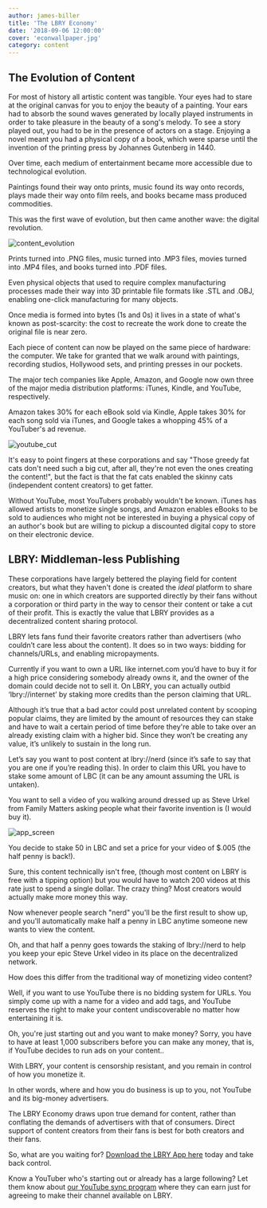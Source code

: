 ```yaml
---
author: james-biller
title: 'The LBRY Economy'
date: '2018-09-06 12:00:00'
cover: 'econwallpaper.jpg'
category: content
---
```



## The Evolution of Content ##

For most of history all artistic content was tangible. Your eyes had to stare at the original canvas for you to enjoy the beauty of a painting. Your ears had to absorb the sound waves generated by locally played instruments in order to take pleasure in the beauty of a song's melody. To see a story played out, you had to be in the presence of actors on a stage. Enjoying a novel meant you had a physical copy of a book, which were sparse until the invention of the printing press by Johannes Gutenberg in 1440. 

Over time, each medium of entertainment became more accessible due to technological evolution.

Paintings found their way onto prints, music found its way onto records, plays made their way onto film reels, and books became mass produced commodities.

This was the first wave of evolution, but then came another wave: the digital revolution.


![content_evolution](https://spee.ch/0/content-evolution "image_tooltip")


Prints turned into .PNG files, music turned into .MP3 files, movies turned into .MP4 files, and books turned into .PDF files. 

Even physical objects that used to require complex manufacturing processes made their way into 3D printable file formats like .STL and .OBJ, enabling one-click manufacturing for many objects.

Once media is formed into bytes (1s and 0s) it lives in a state of what's known as post-scarcity: the cost to recreate the work done to create the original file is near zero.

Each piece of content can now be played on the same piece of hardware: the computer. We take for granted that we walk around with paintings, recording studios, Hollywood sets, and printing presses in our pockets.

The major tech companies like Apple, Amazon, and Google now own three of the major media distribution platforms: iTunes, Kindle, and YouTube, respectively.

Amazon takes 30% for each eBook sold via Kindle, Apple takes 30% for each song sold via iTunes, and Google takes a whopping 45% of a YouTuber's ad revenue.


![youtube_cut](https://spee.ch/d/YT-Cut "image_tooltip")


It's easy to point fingers at these corporations and say "Those greedy fat cats don't need such a big cut, after all, they're not even the ones creating the content!", but the fact is that the fat cats enabled the skinny cats (independent content creators) to get fatter.

Without YouTube, most YouTubers probably wouldn't be known. iTunes has allowed artists to monetize single songs, and Amazon enables eBooks to be sold to audiences who might not be interested in buying a physical copy of an author's book but are willing to pickup a discounted digital copy to store on their electronic device.

## LBRY: Middleman-less Publishing ##

These corporations have largely bettered the playing field for content creators, but what they haven't done is created the _ideal_ platform to share music on: one in which creators are supported directly by their fans without a corporation or third party in the way to censor their content or take a cut of their profit. This is exactly the value that LBRY provides as a decentralized content sharing protocol. 

LBRY lets fans fund their favorite creators rather than advertisers (who couldn’t care less about the content). It does so in two ways: bidding for channels/URLs, and enabling micropayments.

Currently if you want to own a URL like internet.com you’d have to buy it for a high price considering somebody already owns it, and the owner of the domain could decide not to sell it. On LBRY, you can actually outbid ‘lbry://internet’ by staking more credits than the person claiming that URL.

Although it’s true that a bad actor could post unrelated content by scooping popular claims, they are limited by the amount of resources they can stake and have to wait a certain period of time before they're able to take over an already existing claim with a higher bid. Since they won’t be creating any value, it’s unlikely to sustain in the long run.

Let’s say you want to post content at lbry://nerd (since it’s safe to say that you are one if you’re reading this). In order to claim this URL you have to stake some amount of LBC (it can be any amount assuming the URL is untaken).

You want to sell a video of you walking around dressed up as Steve Urkel from Family Matters asking people what their favorite invention is (I would buy it).

![app_screen](https://spee.ch/5/App-Screen "image_tooltip") 

You decide to stake 50 in LBC and set a price for your video of $.005 (the half penny is back!).

Sure, this content technically isn't free, (though most content on LBRY is free with a tipping option) but you would have to watch 200 videos at this rate just to spend a single dollar. The crazy thing? Most creators would actually make more money this way.

Now whenever people search "nerd" you'll be the first result to show up, and you'll automatically make half a penny in LBC anytime someone new wants to view the content. 

Oh, and that half a penny goes towards the staking of lbry://nerd to help you keep your epic Steve Urkel video in its place on the decentralized network.

How does this differ from the traditional way of monetizing video content?

Well, if you want to use YouTube there is no bidding system for URLs. You simply come up with a name for a video and add tags, and YouTube reserves the right to make your content undiscoverable no matter how entertaining it is. 

Oh, you're just starting out and you want to make money? Sorry, you have to have at least 1,000 subscribers before you can make any money, that is, if YouTube decides to run ads on your content..

With LBRY, your content is censorship resistant, and you remain in control of how you monetize it.

In other words, where and how you do business is up to you, not YouTube and its big-money advertisers.

The LBRY Economy draws upon true demand for content, rather than conflating the demands of advertisers with that of consumers. Direct support of content creators from their fans is best for both creators and their fans.

So, what are you waiting for? [Download the LBRY App here](https://lbry.io/get) today and take back control.

Know a YouTuber who's starting out or already has a large following? Let them know about [our YouTube sync program](https://lbry.io/youtube) where they can earn just for agreeing to make their channel available on LBRY.
